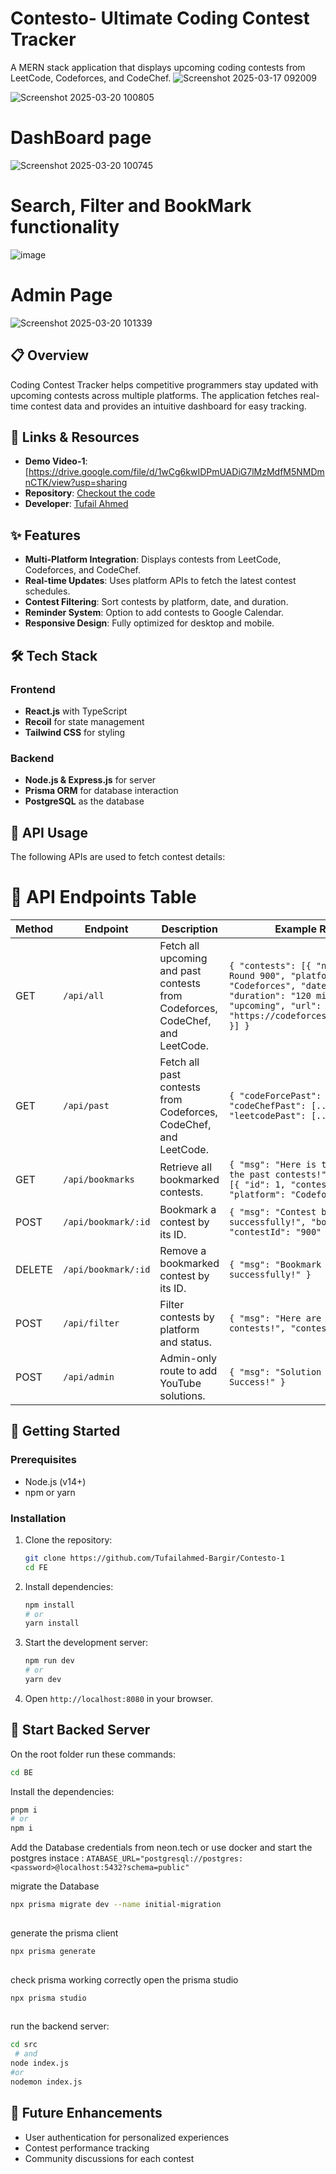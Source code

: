 # Contesto- Ultimate Coding Contest Tracker

A MERN stack application that  displays upcoming coding contests from LeetCode, Codeforces, and CodeChef.
![Screenshot 2025-03-17 092009](https://github.com/user-attachments/assets/dbdc29fb-2099-4389-9dd0-1e25333fd215)


![Screenshot 2025-03-20 100805](https://github.com/user-attachments/assets/6edf96be-4d9c-4863-9b3e-5dc67db87cfd)

# DashBoard page
![Screenshot 2025-03-20 100745](https://github.com/user-attachments/assets/54bd4492-78b6-4004-a8d3-1905bfb82ce5)

# Search, Filter and BookMark functionality
![image](https://github.com/user-attachments/assets/004a9705-4e3e-412b-b561-60c4b93f73e2)

# Admin Page
![Screenshot 2025-03-20 101339](https://github.com/user-attachments/assets/8fc2f143-8c9b-4bd9-8c21-690163a33063)




## 📋 Overview

Coding Contest Tracker helps competitive programmers stay updated with upcoming contests across multiple platforms. The application fetches real-time contest data and provides an intuitive dashboard for easy tracking.

## 🔗 Links & Resources

- **Demo Video-1**:[https://drive.google.com/file/d/1wCg6kwIDPmUADiG7lMzMdfM5NMDmnCTK/view?usp=sharing
- **Repository**: [Checkout the code](https://github.com/Tufailahmed-Bargir/Contesto-1)
- **Developer**: [Tufail Ahmed](https://github.com/Tufailahmed-Bargir)

## ✨ Features

- **Multi-Platform Integration**: Displays contests from LeetCode, Codeforces, and CodeChef.
- **Real-time Updates**: Uses platform APIs to fetch the latest contest schedules.
- **Contest Filtering**: Sort contests by platform, date, and duration.
- **Reminder System**: Option to add contests to Google Calendar.
- **Responsive Design**: Fully optimized for desktop and mobile.

## 🛠️ Tech Stack

### Frontend
- **React.js** with TypeScript
- **Recoil** for state management
- **Tailwind CSS** for styling

### Backend
- **Node.js & Express.js** for server
- **Prisma ORM** for database interaction
- **PostgreSQL** as the database

## 🔌 API Usage

The following APIs are used to fetch contest details:
 # 📡 API Endpoints Table

| Method | Endpoint             | Description                                      | Example Response |
|--------|----------------------|--------------------------------------------------|------------------|
| GET    | `/api/all`           | Fetch all upcoming and past contests from Codeforces, CodeChef, and LeetCode. | `{ "contests": [{ "name": "Codeforces Round 900", "platform": "Codeforces", "date": "2025-03-20", "duration": "120 min", "status": "upcoming", "url": "https://codeforces.com/contest/900" }] }` |
| GET    | `/api/past`          | Fetch all past contests from Codeforces, CodeChef, and LeetCode. | `{ "codeForcePast": [...], "codeChefPast": [...], "leetcodePast": [...] }` |
| GET    | `/api/bookmarks`     | Retrieve all bookmarked contests. | `{ "msg": "Here is the list of all the past contests!", "bookmarked": [{ "id": 1, "contestId": "900", "platform": "Codeforces" }] }` |
| POST   | `/api/bookmark/:id`  | Bookmark a contest by its ID. | `{ "msg": "Contest bookmarked successfully!", "bookmark": { "contestId": "900" } }` |
| DELETE | `/api/bookmark/:id`  | Remove a bookmarked contest by its ID. | `{ "msg": "Bookmark deleted successfully!" }` |
| POST   | `/api/filter`        | Filter contests by platform and status. | `{ "msg": "Here are the filtered contests!", "contests": [...] }` |
| POST   | `/api/admin`         | Admin-only route to add YouTube solutions. | `{ "msg": "Solution Link added Success!" }` |

## 🚀 Getting Started

### Prerequisites

- Node.js (v14+)
- npm or yarn

### Installation

1. Clone the repository:
   ```bash
   git clone https://github.com/Tufailahmed-Bargir/Contesto-1
   cd FE
   ```

2. Install dependencies:
   ```bash
   npm install
   # or
   yarn install
   ```

3. Start the development server:
   ```bash
   npm run dev
   # or
   yarn dev
   ```

4. Open `http://localhost:8080` in your browser.

## 🧪 Start Backed Server

On the root folder run these commands:
```bash
cd BE
```
Install the dependencies:
```bash
pnpm i
# or
npm i
```

Add the Database credentials from neon.tech or use docker and start the postgres instace :
```ATABASE_URL="postgresql://postgres:<password>@localhost:5432?schema=public"```

migrate the Database
```bash
npx prisma migrate dev --name initial-migration
 
```

generate the prisma client
```bash
npx prisma generate
 
```

check prisma working correctly open the prisma studio
```bash
npx prisma studio
 
```

run the backend server:
```bash
cd src
 # and
node index.js
#or 
nodemon index.js
```

## 🔮 Future Enhancements
- User authentication for personalized experiences
- Contest performance tracking
- Community discussions for each contest
 

